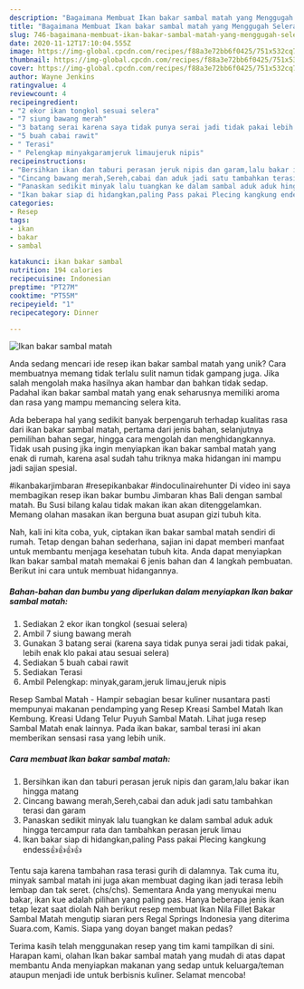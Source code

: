 ```yaml
---
description: "Bagaimana Membuat Ikan bakar sambal matah yang Menggugah Selera"
title: "Bagaimana Membuat Ikan bakar sambal matah yang Menggugah Selera"
slug: 746-bagaimana-membuat-ikan-bakar-sambal-matah-yang-menggugah-selera
date: 2020-11-12T17:10:04.555Z
image: https://img-global.cpcdn.com/recipes/f88a3e72bb6f0425/751x532cq70/ikan-bakar-sambal-matah-foto-resep-utama.jpg
thumbnail: https://img-global.cpcdn.com/recipes/f88a3e72bb6f0425/751x532cq70/ikan-bakar-sambal-matah-foto-resep-utama.jpg
cover: https://img-global.cpcdn.com/recipes/f88a3e72bb6f0425/751x532cq70/ikan-bakar-sambal-matah-foto-resep-utama.jpg
author: Wayne Jenkins
ratingvalue: 4
reviewcount: 4
recipeingredient:
- "2 ekor ikan tongkol sesuai selera"
- "7 siung bawang merah"
- "3 batang serai karena saya tidak punya serai jadi tidak pakai lebih enak klo pakai atau sesuai selera"
- "5 buah cabai rawit"
- " Terasi"
- " Pelengkap minyakgaramjeruk limaujeruk nipis"
recipeinstructions:
- "Bersihkan ikan dan taburi perasan jeruk nipis dan garam,lalu bakar ikan hingga matang"
- "Cincang bawang merah,Sereh,cabai dan aduk jadi satu tambahkan terasi dan garam"
- "Panaskan sedikit minyak lalu tuangkan ke dalam sambal aduk aduk hingga tercampur rata dan tambahkan perasan jeruk limau"
- "Ikan bakar siap di hidangkan,paling Pass pakai Plecing kangkung endess👍👍👍👍"
categories:
- Resep
tags:
- ikan
- bakar
- sambal

katakunci: ikan bakar sambal 
nutrition: 194 calories
recipecuisine: Indonesian
preptime: "PT27M"
cooktime: "PT55M"
recipeyield: "1"
recipecategory: Dinner

---
```



![Ikan bakar sambal matah](https://img-global.cpcdn.com/recipes/f88a3e72bb6f0425/751x532cq70/ikan-bakar-sambal-matah-foto-resep-utama.jpg)

Anda sedang mencari ide resep ikan bakar sambal matah yang unik? Cara membuatnya memang tidak terlalu sulit namun tidak gampang juga. Jika salah mengolah maka hasilnya akan hambar dan bahkan tidak sedap. Padahal ikan bakar sambal matah yang enak seharusnya memiliki aroma dan rasa yang mampu memancing selera kita.

Ada beberapa hal yang sedikit banyak berpengaruh terhadap kualitas rasa dari ikan bakar sambal matah, pertama dari jenis bahan, selanjutnya pemilihan bahan segar, hingga cara mengolah dan menghidangkannya. Tidak usah pusing jika ingin menyiapkan ikan bakar sambal matah yang enak di rumah, karena asal sudah tahu triknya maka hidangan ini mampu jadi sajian spesial.

#ikanbakarjimbaran #resepikanbakar #indoculinairehunter Di video ini saya membagikan resep ikan bakar bumbu Jimbaran khas Bali dengan sambal matah. Bu Susi bilang kalau tidak makan ikan akan ditenggelamkan. Memang olahan masakan ikan berguna buat asupan gizi tubuh kita.


Nah, kali ini kita coba, yuk, ciptakan ikan bakar sambal matah sendiri di rumah. Tetap dengan bahan sederhana, sajian ini dapat memberi manfaat untuk membantu menjaga kesehatan tubuh kita. Anda dapat menyiapkan Ikan bakar sambal matah memakai 6 jenis bahan dan 4 langkah pembuatan. Berikut ini cara untuk membuat hidangannya.

<!--inarticleads1-->

##### Bahan-bahan dan bumbu yang diperlukan dalam menyiapkan Ikan bakar sambal matah:

1. Sediakan 2 ekor ikan tongkol (sesuai selera)
1. Ambil 7 siung bawang merah
1. Gunakan 3 batang serai (karena saya tidak punya serai jadi tidak pakai, lebih enak klo pakai atau sesuai selera)
1. Sediakan 5 buah cabai rawit
1. Sediakan  Terasi
1. Ambil  Pelengkap: minyak,garam,jeruk limau,jeruk nipis


Resep Sambal Matah - Hampir sebagian besar kuliner nusantara pasti mempunyai makanan pendamping yang Resep Kreasi Sambel Matah Ikan Kembung. Kreasi Udang Telur Puyuh Sambal Matah. Lihat juga resep Sambal Matah enak lainnya. Pada ikan bakar, sambal terasi ini akan memberikan sensasi rasa yang lebih unik. 

<!--inarticleads2-->

##### Cara membuat Ikan bakar sambal matah:

1. Bersihkan ikan dan taburi perasan jeruk nipis dan garam,lalu bakar ikan hingga matang
1. Cincang bawang merah,Sereh,cabai dan aduk jadi satu tambahkan terasi dan garam
1. Panaskan sedikit minyak lalu tuangkan ke dalam sambal aduk aduk hingga tercampur rata dan tambahkan perasan jeruk limau
1. Ikan bakar siap di hidangkan,paling Pass pakai Plecing kangkung endess👍👍👍👍


Tentu saja karena tambahan rasa terasi gurih di dalamnya. Tak cuma itu, minyak sambal matah ini juga akan membuat daging ikan jadi terasa lebih lembap dan tak seret. (chs/chs). Sementara Anda yang menyukai menu bakar, ikan kue adalah pilihan yang paling pas. Hanya beberapa jenis ikan tetap lezat saat diolah Nah berikut resep membuat Ikan Nila Fillet Bakar Sambal Matah mengutip siaran pers Regal Springs Indonesia yang diterima Suara.com, Kamis. Siapa yang doyan banget makan pedas? 

Terima kasih telah menggunakan resep yang tim kami tampilkan di sini. Harapan kami, olahan Ikan bakar sambal matah yang mudah di atas dapat membantu Anda menyiapkan makanan yang sedap untuk keluarga/teman ataupun menjadi ide untuk berbisnis kuliner. Selamat mencoba!
